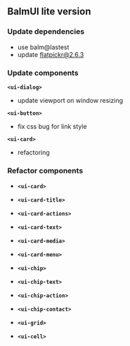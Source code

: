 ## BalmUI lite version

### Update dependencies

- use balm@lastest
- update flatpickr@2.6.3

### Update components

__`<ui-dialog>`__

- update viewport on window resizing

__`<ui-button>`__

- fix css bug for link style

__`<ui-card>`__

- refactoring

### Refactor components

- __`<ui-card>`__
- __`<ui-card-title>`__
- __`<ui-card-actions>`__
- __`<ui-card-text>`__
- __`<ui-card-media>`__
- __`<ui-card-menu>`__

- __`<ui-chip>`__
- __`<ui-chip-text>`__
- __`<ui-chip-action>`__
- __`<ui-chip-contact>`__

- __`<ui-grid>`__
- __`<ui-cell>`__
